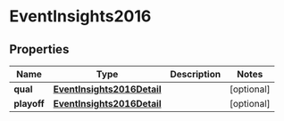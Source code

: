 
# EventInsights2016

## Properties
Name | Type | Description | Notes
------------ | ------------- | ------------- | -------------
**qual** | [**EventInsights2016Detail**](EventInsights2016Detail.md) |  |  [optional]
**playoff** | [**EventInsights2016Detail**](EventInsights2016Detail.md) |  |  [optional]



